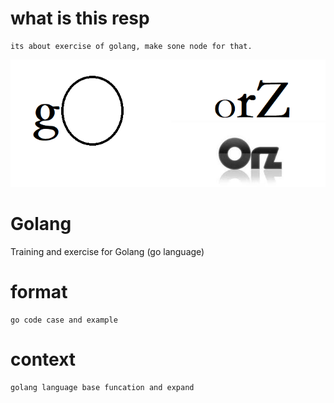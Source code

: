 # what is this resp
    its about exercise of golang, make sone node for that.
 
 
![img](./orzs.png)  

# Golang 
Training and exercise for Golang (go language)


# format
    go code case and example


# context
    golang language base funcation and expand 